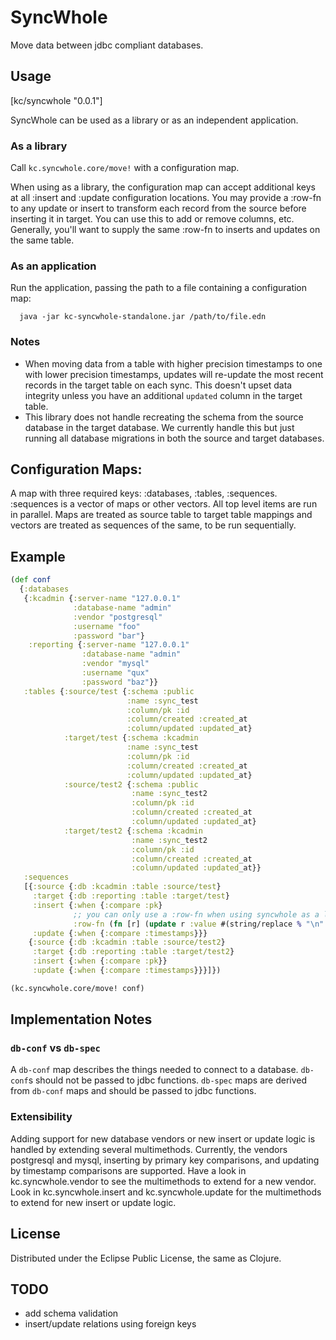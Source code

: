 # SyncWhole

Move data between jdbc compliant databases.

## Usage 

[kc/syncwhole "0.0.1"]

SyncWhole can be used as a library or as an independent application. 

### As a library

Call `kc.syncwhole.core/move!` with a configuration map.

When using as a library, the configuration map can accept additional keys at all :insert and :update configuration locations. You may provide a :row-fn to any update or insert to transform each record from the source before inserting it in target. You can use this to add or remove columns, etc. Generally, you'll want to supply the same :row-fn to inserts and updates on the same table.

### As an application 

Run the application, passing the path to a file containing a configuration map:

```
  java -jar kc-syncwhole-standalone.jar /path/to/file.edn 
```

### Notes 
- When moving data from a table with higher precision timestamps to one with lower precision timestamps, updates will re-update the most recent records in the target table on each sync. This doesn't upset data integrity unless you have an additional `updated` column in the target table.
- This library does not handle recreating the schema from the source database in the target database. We currently handle this but just running all database migrations in both the source and target databases.

## Configuration Maps:
A map with three required keys: :databases, :tables, :sequences. :sequences is a vector of maps or other vectors. All top level items are run in parallel. Maps are treated as source table to target table mappings and vectors are treated as sequences of the same, to be run sequentially. 

## Example

```clojure
(def conf
  {:databases
   {:kcadmin {:server-name "127.0.0.1"
              :database-name "admin"
              :vendor "postgresql"
              :username "foo"
              :password "bar"}
    :reporting {:server-name "127.0.0.1"
                :database-name "admin"
                :vendor "mysql"
                :username "qux"
                :password "baz"}}
   :tables {:source/test {:schema :public
                          :name :sync_test
                          :column/pk :id
                          :column/created :created_at
                          :column/updated :updated_at}
            :target/test {:schema :kcadmin
                          :name :sync_test
                          :column/pk :id
                          :column/created :created_at
                          :column/updated :updated_at}
            :source/test2 {:schema :public
                           :name :sync_test2
                           :column/pk :id
                           :column/created :created_at
                           :column/updated :updated_at}
            :target/test2 {:schema :kcadmin
                           :name :sync_test2
                           :column/pk :id
                           :column/created :created_at
                           :column/updated :updated_at}}
   :sequences
   [{:source {:db :kcadmin :table :source/test}
     :target {:db :reporting :table :target/test}
     :insert {:when {:compare :pk}
              ;; you can only use a :row-fn when using syncwhole as a library:
              :row-fn (fn [r] (update r :value #(string/replace % "\n" " ")))}
     :update {:when {:compare :timestamps}}}
    {:source {:db :kcadmin :table :source/test2}
     :target {:db :reporting :table :target/test2}
     :insert {:when {:compare :pk}}
     :update {:when {:compare :timestamps}}}]})

(kc.syncwhole.core/move! conf)
```

## Implementation Notes 

### `db-conf` vs `db-spec` 
A `db-conf` map describes the things needed to connect to a database. `db-conf`s should not be passed to jdbc functions. `db-spec` maps are derived from `db-conf` maps and should be passed to jdbc functions.

### Extensibility
Adding support for new database vendors or new insert or update logic is handled by extending several multimethods. 
Currently, the vendors postgresql and mysql, inserting by primary key comparisons, and updating by timestamp comparisons are supported.
Have a look in kc.syncwhole.vendor to see the multimethods to extend for a new vendor.
Look in kc.syncwhole.insert and kc.syncwhole.update for the multimethods to extend for new insert or update logic. 

## License

Distributed under the Eclipse Public License, the same as Clojure.

## TODO
- add schema validation 
- insert/update relations using foreign keys
